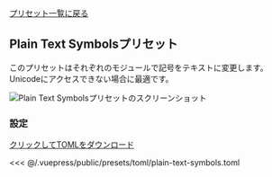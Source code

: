 [プリセット一覧に戻る](./README.md#plain-text-symbols)

## Plain Text Symbolsプリセット

このプリセットはそれぞれのモジュールで記号をテキストに変更します。 Unicodeにアクセスできない場合に最適です。

![Plain Text Symbolsプリセットのスクリーンショット](/presets/img/plain-text-symbols.png)

### 設定

[クリックしてTOMLをダウンロード](/presets/toml/plain-text-symbols.toml)

<<< @/.vuepress/public/presets/toml/plain-text-symbols.toml
